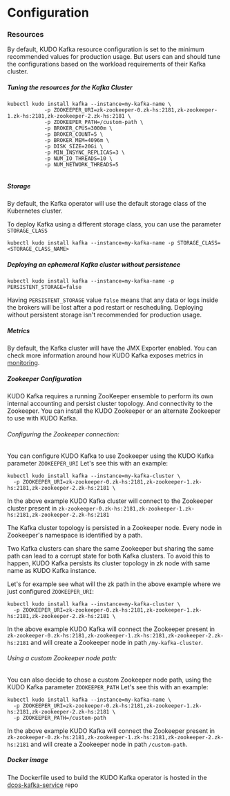 # Configuration 

### Resources

By default, KUDO Kafka resource configuration is set to the minimum recommended values for production usage. 
But users can and should tune the configurations based on the workload requirements of their Kafka cluster.  

##### Tuning the resources for the Kafka Cluster

```
kubectl kudo install kafka --instance=my-kafka-name \
            -p ZOOKEEPER_URI=zk-zookeeper-0.zk-hs:2181,zk-zookeeper-1.zk-hs:2181,zk-zookeeper-2.zk-hs:2181 \
            -p ZOOKEEPER_PATH=/custom-path \
            -p BROKER_CPUS=3000m \
            -p BROKER_COUNT=5 \
            -p BROKER_MEM=4096m \
            -p DISK_SIZE=20Gi \
            -p MIN_INSYNC_REPLICAS=3 \
            -p NUM_IO_THREADS=10 \
            -p NUM_NETWORK_THREADS=5 
          
```

##### Storage

By default, the Kafka operator will use the default storage class of the Kubernetes cluster. 

To deploy Kafka using a different storage class, you can use the parameter `STORAGE_CLASS`

```
kubectl kudo install kafka --instance=my-kafka-name -p STORAGE_CLASS=<STORAGE_CLASS_NAME>
```

##### Deploying an ephemeral Kafka cluster without persistence

```
kubectl kudo install kafka --instance=my-kafka-name -p PERSISTENT_STORAGE=false
```

Having `PERSISTENT_STORAGE` value `false` means that any data or logs inside the brokers will be lost after a pod restart or rescheduling.
Deploying without persistent storage isn't recommended for production usage. 

##### Metrics

By default, the Kafka cluster will have the JMX Exporter enabled. You can check more information around how KUDO Kafka exposes metrics in [monitoring](./monitoring.md).

##### Zookeeper Configuration

KUDO Kafka requires a running ZooKeeper ensemble to perform its own internal accounting and persist cluster topology. And connectivity to the Zookeeper.
You can install the KUDO Zookeeper or an alternate Zookeeper to use with KUDO Kafka. 

###### Configuring the Zookeeper connection:

You can configure KUDO Kafka to use Zookeeper using the KUDO Kafka parameter `ZOOKEEPER_URI`
Let's see this with an example:
```
kubectl kudo install kafka --instance=my-kafka-cluster \
  -p ZOOKEEPER_URI=zk-zookeeper-0.zk-hs:2181,zk-zookeeper-1.zk-hs:2181,zk-zookeeper-2.zk-hs:2181 \
```
In the above example KUDO Kafka cluster will connect to the Zookeeper cluster present in `zk-zookeeper-0.zk-hs:2181,zk-zookeeper-1.zk-hs:2181,zk-zookeeper-2.zk-hs:2181`

The Kafka cluster topology is persisted in a Zookeeper node. Every node in Zookeeper's namespace is identified by a path.   

Two Kafka clusters can share the same Zookeeper but sharing the same path can lead to a corrupt state for both Kafka clusters. 
To avoid this to happen, KUDO Kafka persists its cluster topology in zk node with same name as KUDO Kafka instance.

Let's for example see what will the zk path in the above example where we just configured `ZOOKEEPER_URI`:
```
kubectl kudo install kafka --instance=my-kafka-cluster \
  -p ZOOKEEPER_URI=zk-zookeeper-0.zk-hs:2181,zk-zookeeper-1.zk-hs:2181,zk-zookeeper-2.zk-hs:2181 \
```

In the above example KUDO Kafka will connect the Zookeeper present in `zk-zookeeper-0.zk-hs:2181,zk-zookeeper-1.zk-hs:2181,zk-zookeeper-2.zk-hs:2181` and 
will create a Zookeeper node in path `/my-kafka-cluster`.  

###### Using a custom Zookeeper node path:

You can also decide to chose a custom Zookeeper node path, using the KUDO Kafka parameter `ZOOKEEPER_PATH`
Let's see this with an example:
```
kubectl kudo install kafka --instance=my-kafka-name \
  -p ZOOKEEPER_URI=zk-zookeeper-0.zk-hs:2181,zk-zookeeper-1.zk-hs:2181,zk-zookeeper-2.zk-hs:2181 \
  -p ZOOKEEPER_PATH=/custom-path
```
In the above example KUDO Kafka will connect the Zookeeper present in `zk-zookeeper-0.zk-hs:2181,zk-zookeeper-1.zk-hs:2181,zk-zookeeper-2.zk-hs:2181` and 
will create a Zookeeper node in path `/custom-path`. 

##### Docker image

The Dockerfile used to build the KUDO Kafka operator is hosted in the [dcos-kafka-service](https://github.com/mesosphere/dcos-kafka-service/blob/master/images/Dockerfile) repo
